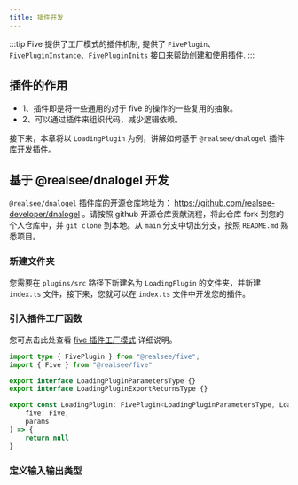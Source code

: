 ```yaml
---
title: 插件开发
---
```


:::tip
Five 提供了工厂模式的插件机制, 提供了 `FivePlugin`、`FivePluginInstance`、`FivePluginInits` 接口来帮助创建和使用插件.
:::

## 插件的作用
- 1、插件即是将一些通用的对于 five 的操作的一些复用的抽象。 
- 2、可以通过插件来组织代码，减少逻辑依赖。

接下来，本章将以 `LoadingPlugin` 为例，讲解如何基于 `@realsee/dnalogel` 插件库开发插件。

## 基于 @realsee/dnalogel 开发

`@realsee/dnalogel` 插件库的开源仓库地址为： https://github.com/realsee-developer/dnalogel 。请按照 github 开源仓库贡献流程，将此仓库
 fork 到您的个人仓库中，并 `git clone` 到本地。从 `main` 分支中切出分支，按照 `README.md` 熟悉项目。

### 新建文件夹

您需要在 `plugins/src` 路径下新建名为 `LoadingPlugin` 的文件夹，并新建 `index.ts` 文件，接下来，您就可以在 `index.ts` 文件中开发您的插件。

### 引入插件工厂函数

您可点击此处查看 [five 插件工厂模式](https://unpkg.com/@realsee/five@5.0.0-alpha.117/docs/modules/five.html#FivePlugin) 详细说明。

```ts title="index.ts"
import type { FivePlugin } from "@realsee/five";
import { Five } from "@realsee/five"

export interface LoadingPluginParametersType {}
export interface LoadingPluginExportReturnsType {}

export const LoadingPlugin: FivePlugin<LoadingPluginParametersType, LoadingPluginExportReturnsType> = (
    five: Five,
    params
) => {
    return null
}
```

### 定义输入输出类型





